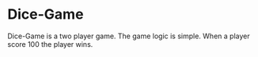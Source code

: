 # Dice-Game
Dice-Game is a two player game. The game logic is simple. When a player score 100 the player wins.
